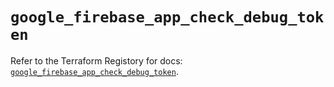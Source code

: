 # `google_firebase_app_check_debug_token`

Refer to the Terraform Registory for docs: [`google_firebase_app_check_debug_token`](https://registry.terraform.io/providers/hashicorp/google/5.21.0/docs/resources/firebase_app_check_debug_token).
